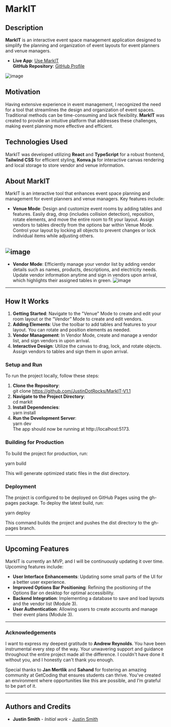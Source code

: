 # MarkIT

## Description

**MarkIT** is an interactive event space management application designed to
simplify the planning and organization of event layouts for event planners and
venue managers.

- **Live App**: [Use MarkIT](https://justindotrocks.github.io/MarkIT-V1.1/)  
   **GitHub Repository**: [GitHub Profile](https://github.com/JustinDotRocks/MarkIT-V1.1)

![image](https://github.com/user-attachments/assets/b44a7b2f-1380-4f25-a2da-e00c838506fc)

## Motivation

Having extensive experience in event management, I recognized the need for a
tool that streamlines the design and organization of event spaces. Traditional
methods can be time-consuming and lack flexibility. **MarkIT** was created to
provide an intuitive platform that addresses these challenges, making event
planning more effective and efficient.

## **Technologies Used**

MarkIT was developed utilizing **React** and **TypeScript** for a robust
frontend, **Tailwind CSS** for efficient styling, **Konva.js** for interactive
canvas rendering and local storage to store vendor and venue information.

## **About MarkIT**

MarkIT is an interactive tool that enhances event space planning and management
for event planners and venue managers. Key features include:

- **Venue Mode**: Design and customize event rooms by adding tables and
  features. Easily drag, drop (includes collision detection), reposition, rotate
  elements, and move the entire room to fit your layout. Assign vendors to
  tables directly from the options bar within Venue Mode. Control your layout by
  locking all objects to prevent changes or lock individual items while
  adjusting others.

## ![image](https://github.com/user-attachments/assets/a57de880-bdd1-47cb-8f36-b54a13051fa9)

- **Vendor Mode**: Efficiently manage your vendor list by adding vendor details
  such as names, products, descriptions, and electricity needs. Update vendor
  information anytime and sign in vendors upon arrival, which highlights their
  assigned tables in green.
  ![image](https://github.com/user-attachments/assets/13da0256-1b24-47e9-8ced-185f8f181a64)

---

## **How It Works**

1. **Getting Started**: Navigate to the "Venue" Mode to create and edit your
   room layout or the “Vendor” Mode to create and edit vendors.
2. **Adding Elements**: Use the toolbar to add tables and features to your
   layout. You can rotate and position elements as needed.
3. **Vendor Management**: In Vendor Mode, create and manage a vendor list, and
   sign vendors in upon arrival.
4. **Interactive Design**: Utilize the canvas to drag, lock, and rotate objects.
   Assign vendors to tables and sign them in upon arrival.

### Setup and Run

To run the project locally, follow these steps:

1. **Clone the Repository**:  
   git clone https://github.com/JustinDotRocks/MarkIT-V1.1
2. **Navigate to the Project Directory**:  
   cd markit
3. **Install Dependencies**:  
   yarn install
4. **Run the Development Server**:  
   yarn dev  
   The app should now be running at http://localhost:5173.

### Building for Production

To build the project for production, run:

yarn build

This will generate optimized static files in the dist directory.

### Deployment

The project is configured to be deployed on GitHub Pages using the gh-pages
package. To deploy the latest build, run:

yarn deploy

This command builds the project and pushes the dist directory to the gh-pages
branch.

---

## Upcoming Features

MarkIT is currently an MVP, and I will be continuously updating it over time.
Upcoming features include:

- **User Interface Enhancements**: Updating some small parts of the UI for a
  better user experience.
- **Improved Options Bar Positioning**: Refining the positioning of the Options
  Bar on desktop for optimal accessibility.
- **Backend Integration**: Implementing a database to save and load layouts and
  the vendor list (Module 3).
- **User Authentication**: Allowing users to create accounts and manage their
  event plans (Module 3).

---

### Acknowledgements

I want to express my deepest gratitude to **Andrew Reynolds**. You have been
instrumental every step of the way. Your unwavering support and guidance
throughout the entire project made all the difference. I couldn't have done it
without you, and I honestly can't thank you enough.

Special thanks to **Jan Mertlik** and **Sahand** for fostering an amazing
community at GetCoding that ensures students can thrive. You've created an
environment where opportunities like this are possible, and I’m grateful to be
part of it.

---

## Authors and Credits

- **Justin Smith** - _Initial work_ -
  [Justin Smith](https://github.com/JustinDotRocks)
